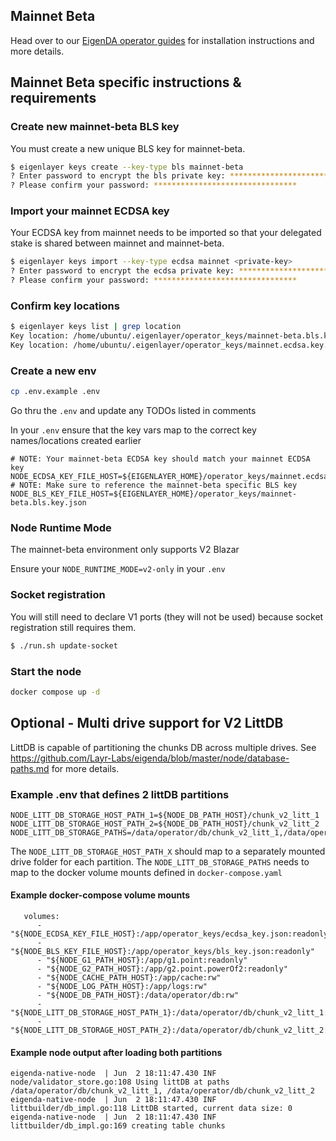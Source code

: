 ## Mainnet Beta
Head over to our [EigenDA operator guides](https://docs.eigencloud.xyz/products/eigenda/operator-guides/overview) for installation instructions and more details.
## Mainnet Beta specific instructions & requirements
### Create new mainnet-beta BLS key
You must create a new unique BLS key for mainnet-beta.
```bash
$ eigenlayer keys create --key-type bls mainnet-beta
? Enter password to encrypt the bls private key: ********************************
? Please confirm your password: ********************************
```
### Import your mainnet ECDSA key
Your ECDSA key from mainnet needs to be imported so that your delegated stake is shared between mainnet and mainnet-beta.
```bash
$ eigenlayer keys import --key-type ecdsa mainnet <private-key>
? Enter password to encrypt the ecdsa private key: ********************************
? Please confirm your password: ********************************
```
### Confirm key locations
```bash
$ eigenlayer keys list | grep location
Key location: /home/ubuntu/.eigenlayer/operator_keys/mainnet-beta.bls.key.json
Key location: /home/ubuntu/.eigenlayer/operator_keys/mainnet.ecdsa.key.json
```
### Create a new env
```bash
cp .env.example .env
```
Go thru the `.env` and update any TODOs listed in comments

In your `.env` ensure that the key vars map to the correct key names/locations created earlier
```
# NOTE: Your mainnet-beta ECDSA key should match your mainnet ECDSA key
NODE_ECDSA_KEY_FILE_HOST=${EIGENLAYER_HOME}/operator_keys/mainnet.ecdsa.key.json
# NOTE: Make sure to reference the mainnet-beta specific BLS key
NODE_BLS_KEY_FILE_HOST=${EIGENLAYER_HOME}/operator_keys/mainnet-beta.bls.key.json
```
### Node Runtime Mode
The mainnet-beta environment only supports V2 Blazar

Ensure your `NODE_RUNTIME_MODE=v2-only` in your `.env`

### Socket registration
You will still need to declare V1 ports (they will not be used) because socket registration still requires them.

```bash
$ ./run.sh update-socket
```

### Start the node
```bash
docker compose up -d
```
## Optional - Multi drive support for V2 LittDB

LittDB is capable of partitioning the chunks DB across multiple drives. See https://github.com/Layr-Labs/eigenda/blob/master/node/database-paths.md for more details.

### Example .env that defines 2 littDB partitions
```
NODE_LITT_DB_STORAGE_HOST_PATH_1=${NODE_DB_PATH_HOST}/chunk_v2_litt_1
NODE_LITT_DB_STORAGE_HOST_PATH_2=${NODE_DB_PATH_HOST}/chunk_v2_litt_2
NODE_LITT_DB_STORAGE_PATHS=/data/operator/db/chunk_v2_litt_1,/data/operator/db/chunk_v2_litt_2
```
The `NODE_LITT_DB_STORAGE_HOST_PATH_X` should map to a separately mounted drive folder for each partition.
The `NODE_LITT_DB_STORAGE_PATHS` needs to map to the docker volume mounts defined in `docker-compose.yaml`
#### Example docker-compose volume mounts
```
   volumes:
      - "${NODE_ECDSA_KEY_FILE_HOST}:/app/operator_keys/ecdsa_key.json:readonly"
      - "${NODE_BLS_KEY_FILE_HOST}:/app/operator_keys/bls_key.json:readonly"
      - "${NODE_G1_PATH_HOST}:/app/g1.point:readonly"
      - "${NODE_G2_PATH_HOST}:/app/g2.point.powerOf2:readonly"
      - "${NODE_CACHE_PATH_HOST}:/app/cache:rw"
      - "${NODE_LOG_PATH_HOST}:/app/logs:rw"
      - "${NODE_DB_PATH_HOST}:/data/operator/db:rw"
      - "${NODE_LITT_DB_STORAGE_HOST_PATH_1}:/data/operator/db/chunk_v2_litt_1:rw"
      - "${NODE_LITT_DB_STORAGE_HOST_PATH_2}:/data/operator/db/chunk_v2_litt_2:rw"
```
#### Example node output after loading both partitions
```
eigenda-native-node  | Jun  2 18:11:47.430 INF node/validator_store.go:108 Using littDB at paths /data/operator/db/chunk_v2_litt_1, /data/operator/db/chunk_v2_litt_2
eigenda-native-node  | Jun  2 18:11:47.430 INF littbuilder/db_impl.go:118 LittDB started, current data size: 0
eigenda-native-node  | Jun  2 18:11:47.430 INF littbuilder/db_impl.go:169 creating table chunks
```